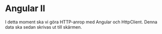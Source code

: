 # Angular II

I detta moment ska vi göra HTTP-anrop med Angular och HttpClient.
Denna data ska sedan skrivas ut till skärmen.
